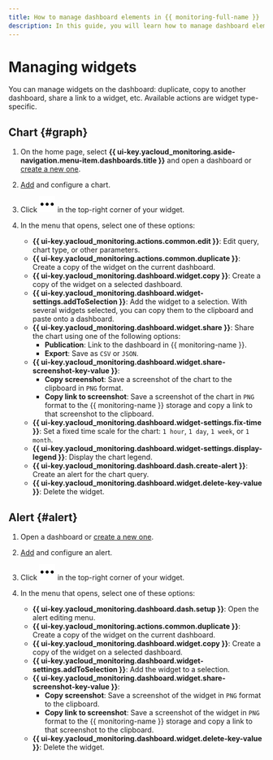 ```yaml
---
title: How to manage dashboard elements in {{ monitoring-full-name }}
description: In this guide, you will learn how to manage dashboard elements in {{ monitoring-name }}.
---
```


# Managing widgets

You can manage widgets on the dashboard: duplicate, copy to another dashboard, share a link to a widget, etc. Available actions are widget type-specific.

## Chart {#graph}

1. On the home page, select **{{ ui-key.yacloud_monitoring.aside-navigation.menu-item.dashboards.title }}** and open a dashboard or [create a new one](../dashboard/create.md). 
1. [Add](../dashboard/add-widget.md#graph) and configure a chart. 
1. Click ![image](../../../_assets/console-icons/ellipsis.svg) in the top-right corner of your widget. 
1. In the menu that opens, select one of these options:

    * **{{ ui-key.yacloud_monitoring.actions.common.edit }}**: Edit query, chart type, or other parameters.
    * **{{ ui-key.yacloud_monitoring.actions.common.duplicate }}**: Create a copy of the widget on the current dashboard.
    * **{{ ui-key.yacloud_monitoring.dashboard.widget.copy }}**: Create a copy of the widget on a selected dashboard.
    * **{{ ui-key.yacloud_monitoring.dashboard.widget-settings.addToSelection }}**: Add the widget to a selection. With several widgets selected, you can copy them to the clipboard and paste onto a dashboard.
    * **{{ ui-key.yacloud_monitoring.dashboard.widget.share }}**: Share the chart using one of the following options:
      * **Publication**: Link to the dashboard in {{ monitoring-name }}.
      * **Export**: Save as `CSV` or `JSON`.
    * **{{ ui-key.yacloud_monitoring.dashboard.widget.share-screenshot-key-value }}**:
      * **Copy screenshot**: Save a screenshot of the chart to the clipboard in `PNG` format.
      * **Copy link to screenshot**: Save a screenshot of the chart in `PNG` format to the {{ monitoring-name }} storage and copy a link to that screenshot to the clipboard.
    * **{{ ui-key.yacloud_monitoring.dashboard.widget-settings.fix-time }}**: Set a fixed time scale for the chart: `1 hour`, `1 day`, `1 week`, or `1 month`.
    * **{{ ui-key.yacloud_monitoring.dashboard.widget-settings.display-legend }}**: Display the chart legend.
    * **{{ ui-key.yacloud_monitoring.dashboard.dash.create-alert }}**: Create an alert for the chart query.
    * **{{ ui-key.yacloud_monitoring.dashboard.widget.delete-key-value }}**: Delete the widget.

## Alert {#alert}

1. Open a dashboard or [create a new one](../dashboard/create.md). 
1. [Add](../dashboard/add-widget.md#alert) and configure an alert.
1. Click ![image](../../../_assets/console-icons/ellipsis.svg) in the top-right corner of your widget. 
1. In the menu that opens, select one of these options:

    * **{{ ui-key.yacloud_monitoring.dashboard.dash.setup }}**: Open the alert editing menu.
    * **{{ ui-key.yacloud_monitoring.actions.common.duplicate }}**: Create a copy of the widget on the current dashboard.
    * **{{ ui-key.yacloud_monitoring.dashboard.widget.copy }}**: Create a copy of the widget on a selected dashboard.
    * **{{ ui-key.yacloud_monitoring.dashboard.widget-settings.addToSelection }}**: Add the widget to a selection.
    * **{{ ui-key.yacloud_monitoring.dashboard.widget.share-screenshot-key-value }}**:
      * **Copy screenshot**: Save a screenshot of the widget in `PNG` format to the clipboard.
      * **Copy link to screenshot**: Save a screenshot of the widget in `PNG` format to the {{ monitoring-name }} storage and copy a link to that screenshot to the clipboard.
    * **{{ ui-key.yacloud_monitoring.dashboard.widget.delete-key-value }}**: Delete the widget.

